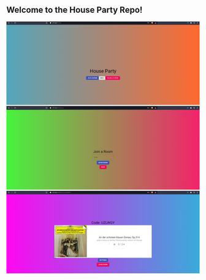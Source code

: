 ## Welcome to the House Party Repo!


![img_1.png](documentation/ss0.png)
![img.png](documentation/ss2.png)
![img_2.png](documentation/ss1.png)
